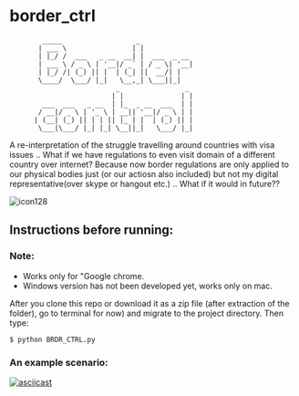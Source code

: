 # border_ctrl

            _____                  _
           | ___ \                | |
           | |_/ /  ___   _ __  __| |  ___  _ __
           | ___ \ / _ \ | '__|/ _` | / _ \| '__|
           | |_/ /| (_) || |  | (_| ||  __/| |
           \____/  \___/ |_|   \__,_| \___||_|
                              _                _
                             | |              | |
            ___  ___   _ __  | |_  _ __  ___  | |
           / __|/ _ \ | '_ \ | __|| '__|/ _ \ | |
          | (__| (_) || | | || |_ | |  | (_) || | 
           \___|\___/ |_| |_| \__||_|   \___/ |_|

A re-interpretation of the struggle travelling around countries with visa issues .. 
What if we have regulations to even visit domain of a different country over internet? 
Because now border regulations are only applied to our physical bodies just (or our actiosn also included) 
but not my digital representative(over skype or hangout etc.) .. What if it would in future??

![icon128](https://cloud.githubusercontent.com/assets/4619862/9293536/3d6a0666-4461-11e5-976d-8fd5bb65e52e.png)



## Instructions before running:
### Note:
* Works only for "Google chrome.
* Windows version has not been developed yet, works only on mac.


After you clone this repo or download it as a zip file (after extraction of the folder), go to terminal 
for now) and migrate to the project directory. Then type: 
```
$ python BRDR_CTRL.py 
```

### An example scenario: 
[![asciicast](https://asciinema.org/a/a4eq6hgtbz0heie4q8hvdir7f.png)](https://asciinema.org/a/a4eq6hgtbz0heie4q8hvdir7f)


